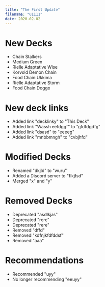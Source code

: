 ```yaml
---
title: "The First Update"
filename: "u1111"
date: 2020-02-02
---
```

# New Decks
- Chain Stalkers
- Medium Green
- Rielle Adaptative Wise
- Korvold Demon Chain
- Food Chain Ukkima
- Rielle Adaptative Storm
- Food Chain Doggo

# New deck links
- Added link "decklinky" to "This Deck"
- Added link "Wassh eefdggf" to "gfdfdgdfg"
- Added link "dsasd" to "eeeeg"
- Added link "mnbbmngh" to "cvbjhfd"

# Modified Decks
- Renamed "dkjld" to "wuru"
- Added a Discord server to "flkjfsd"
- Merged "x" and "y"

# Removed Decks
- Deprecated "asdlkjas"
- Deprecated "rere"
- Deprecated "rere"
- Removed "dffd"
- Removed "kdfnjkfdfddsf"
- Removed "aaa"

# Recommendations
- Recommended "uyy"
- No longer recommending "eeuyy"
